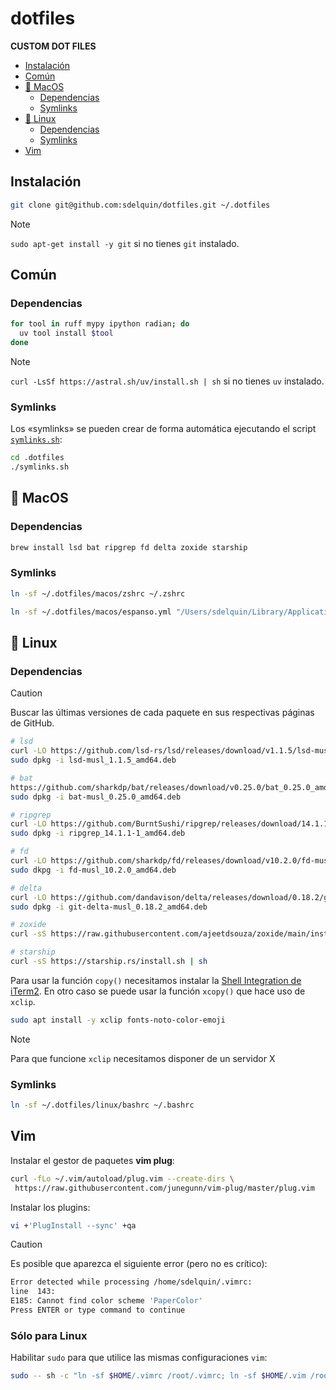 # dotfiles <!-- omit from toc -->

**CUSTOM DOT FILES**

- [Instalación](#instalación)
- [Común](#común)
- [🍎 MacOS](#-macos)
  - [Dependencias](#dependencias)
  - [Symlinks](#symlinks)
- [🐧 Linux](#-linux)
  - [Dependencias](#dependencias-1)
  - [Symlinks](#symlinks-1)
- [Vim](#vim)

## Instalación

```bash
git clone git@github.com:sdelquin/dotfiles.git ~/.dotfiles
```

<!-- prettier-ignore -->
> [!NOTE]
> `sudo apt-get install -y git` si no tienes `git` instalado.

## Común

### Dependencias <!-- omit from toc -->

```bash
for tool in ruff mypy ipython radian; do
  uv tool install $tool
done
```

<!-- prettier-ignore -->
> [!NOTE]
> `curl -LsSf https://astral.sh/uv/install.sh | sh` si no tienes `uv` instalado.

### Symlinks <!-- omit from toc -->

Los «symlinks» se pueden crear de forma automática ejecutando el script [`symlinks.sh`](symlinks.sh):

```bash
cd .dotfiles
./symlinks.sh
```

## 🍎 MacOS

### Dependencias

```bash
brew install lsd bat ripgrep fd delta zoxide starship
```

### Symlinks

```bash
ln -sf ~/.dotfiles/macos/zshrc ~/.zshrc

ln -sf ~/.dotfiles/macos/espanso.yml "/Users/sdelquin/Library/Application Support/espanso/match/base.yml"
```

## 🐧 Linux

### Dependencias

> [!CAUTION]
> Buscar las últimas versiones de cada paquete en sus respectivas páginas de GitHub.

```bash
# lsd
curl -LO https://github.com/lsd-rs/lsd/releases/download/v1.1.5/lsd-musl_1.1.5_amd64.deb
sudo dpkg -i lsd-musl_1.1.5_amd64.deb

# bat
https://github.com/sharkdp/bat/releases/download/v0.25.0/bat_0.25.0_amd64.deb
sudo dpkg -i bat-musl_0.25.0_amd64.deb

# ripgrep
curl -LO https://github.com/BurntSushi/ripgrep/releases/download/14.1.1/ripgrep_14.1.1-1_amd64.deb
sudo dpkg -i ripgrep_14.1.1-1_amd64.deb

# fd
curl -LO https://github.com/sharkdp/fd/releases/download/v10.2.0/fd-musl_10.2.0_amd64.deb
sudo dkpg -i fd-musl_10.2.0_amd64.deb

# delta
curl -LO https://github.com/dandavison/delta/releases/download/0.18.2/git-delta-musl_0.18.2_amd64.deb
sudo dpkg -i git-delta-musl_0.18.2_amd64.deb

# zoxide
curl -sS https://raw.githubusercontent.com/ajeetdsouza/zoxide/main/install.sh | bash

# starship
curl -sS https://starship.rs/install.sh | sh
```

Para usar la función `copy()` necesitamos instalar la [Shell Integration de iTerm2](https://iterm2.com/documentation-utilities.html). En otro caso se puede usar la función `xcopy()` que hace uso de `xclip`.

```bash
sudo apt install -y xclip fonts-noto-color-emoji
```

> [!NOTE]
> Para que funcione `xclip` necesitamos disponer de un servidor X

### Symlinks

```bash
ln -sf ~/.dotfiles/linux/bashrc ~/.bashrc
```

## Vim

Instalar el gestor de paquetes **vim plug**:

```bash
curl -fLo ~/.vim/autoload/plug.vim --create-dirs \
 https://raw.githubusercontent.com/junegunn/vim-plug/master/plug.vim
```

Instalar los plugins:

```bash
vi +'PlugInstall --sync' +qa
```

> [!CAUTION]
> Es posible que aparezca el siguiente error (pero no es crítico):
>
> ```bash
> Error detected while processing /home/sdelquin/.vimrc:
> line  143:
> E185: Cannot find color scheme 'PaperColor'
> Press ENTER or type command to continue
> ```

### Sólo para Linux <!-- omit from toc -->

Habilitar `sudo` para que utilice las mismas configuraciones `vim`:

```bash
sudo -- sh -c "ln -sf $HOME/.vimrc /root/.vimrc; ln -sf $HOME/.vim /root/.vim"
```
